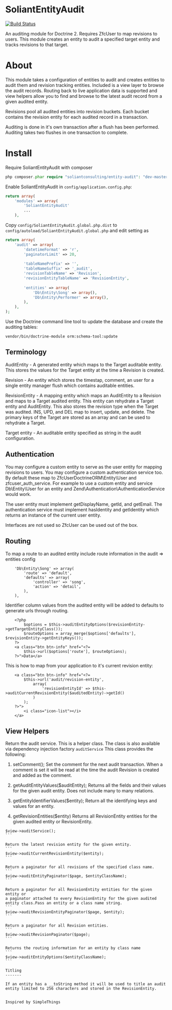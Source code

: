 SoliantEntityAudit
==============

[![Build Status](https://travis-ci.org/TomHAnderson/SoliantEntityAudit.png)](https://travis-ci.org/TomHAnderson/SoliantEntityAudit)

An auditing module for Doctrine 2.  Requires ZfcUser to map revisions to users.  This module creates an entity to audit a specified target entity and tracks revisions to that target.


About
=====

This module takes a configuration of entities to audit and creates 
entities to audit them and revision tracking entities.  Included is a view layer to browse the audit records.  Routing back to live application data is supported and view helpers
allow you to find and browse to the latest audit record from a given audited entity.

Revisions pool all audited entities into revision buckets.  Each bucket contains the revision entity for each audited record in a transaction.

Auditing is done in it's own transaction after a flush has been performed.  Auditing takes two flushes in one transaction to complete.  


Install
=======

Require SoliantEntityAudit with composer 

```php
php composer.phar require "soliantconsulting/entity-audit": "dev-master"
```


Enable SoliantEntityAudit in `config/application.config.php`: 
```php
return array(
    'modules' => array(
        'SoliantEntityAudit'
        ...
    ),
```

Copy `config/SoliantEntityAudit.global.php.dist` to `config/autoload/SoliantEntityAudit.global.php` and edit setting as

```php
return array(
    'audit' => array(
        'datetimeFormat' => 'r',
        'paginatorLimit' => 20,
        
        'tableNamePrefix' => '',
        'tableNameSuffix' => '_audit',
        'revisionTableName' => 'Revision',
        'revisionEntityTableName' => 'RevisionEntity',
        
        'entities' => array(           
            'Db\Entity\Song' => array(),
            'Db\Entity\Performer' => array(),
        ),
    ),
);
```

Use the Doctrine command line tool to update the database and create the auditing tables:

```shell
vendor/bin/doctrine-module orm:schema-tool:update
```


Terminology
-----------

AuditEntity - A generated entity which maps to the Target auditable entity.  This stores the values for the Target entity at the time a Revision is created.

Revision - An entity which stores the timestap, comment, an user for a single entity manager flush which contains auditable entities.

RevisionEntity - A mapping entity which maps an AuditEntity to a Revision and maps to a Target audited entity.  This entity can rehydrate a Target entity and AuditEntity.  This also stores the revision type when the Target was audited.  INS, UPD, and DEL map to insert, update, and delete.  The primary keys of the Target are stored as an array and can be used to rehydrate a Target.

Target entity - An auditable entity specified as string in the audit configuration.


Authentication 
--------------

You may configure a custom entity to serve as the user entity for mapping revisions to users.  You may configure a custom authentication service too.  By default these map to ZfcUserDoctrineORM\Entity\User and zfcuser_auth_service.  For example to use a custom entity and service Db\Entity\User for an entity and Zend\Authentication\AuthenticationService would work.

The user entity must implement getDisplayName, getId, and getEmail.  The authentication service must implement hasIdentity and getIdentity which returns an instance of the current user entity.

Interfaces are not used so ZfcUser can be used out of the box.


Routing
-------

To map a route to an audited entity include route information in the audit => entities config

```
    'Db\Entity\Song' => array(
        'route' => 'default',
        'defaults' => array(
            'controller' => 'song',
            'action' => 'detail',
        ),
    ),
```

Identifier column values from the audited entity will be added to defaults to generate urls through routing.

```
    <?php
        $options = $this->auditEntityOptions($revisionEntity->getTargetEntityClass());
        $routeOptions = array_merge($options['defaults'], $revisionEntity->getEntityKeys());
    ?>
    <a class="btn btn-info" href="<?=
        $this->url($options['route'], $routeOptions);
    ?>">Data</a>
```

This is how to map from your application to it's current revision entity:

```
    <a class="btn btn-info" href="<?=
        $this->url('audit/revision-entity',
            array(
                'revisionEntityId' => $this->auditCurrentRevisionEntity($auditedEntity)->getId()
            )
        );
    ?>">
        <i class="icon-list"></i>
    </a>
```


View Helpers
------------

Return the audit service.  This is a helper class.  The class is also available via dependency injection factory ```auditService```
This class provides the following:

1. setComment();
    Set the comment for the next audit transaction.  When a comment is set it will be read at the time the audit Revision is created and added as the comment.

2. getAuditEntityValues($auditEntity);
    Returns all the fields and their values for the given audit entity.  Does not include many to many relations.

3. getEntityIdentifierValues($entity);
    Return all the identifying keys and values for an entity.
    
4. getRevisionEntities($entity)
    Returns all RevisionEntity entities for the given audited entity or RevisionEntity.
    
````
$view->auditService();
```

Return the latest revision entity for the given entity.
```
$view->auditCurrentRevisionEntity($entity);
```

Return a paginator for all revisions of the specified class name.
```
$view->auditEntityPaginator($page, $entityClassName);
```

Return a paginator for all RevisionEntity entities for the given entity or 
a paginator attached to every RevisionEntity for the given audited entity class.Pass an entity or a class name string.
```
$view->auditRevisionEntityPaginator($page, $entity);
```

Return a paginator for all Revision entities.
```
$view->auditRevisionPaginator($page);
```

Returns the routing information for an entity by class name
```
$view->auditEntityOptions($entityClassName);
```

Titling
-------

If an entity has a __toString method it will be used to title an audit entity limited to 256 characters and stored in the RevisionEntity.


Inspired by SimpleThings
